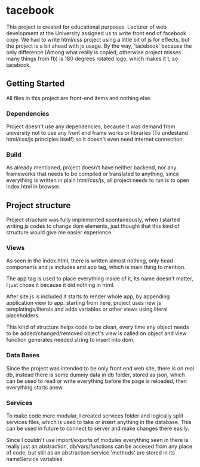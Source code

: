 # tacebook

This project is created for educational purposes. Lecturer of web development at the University assigned us to write front end of facebook copy. We had to write html/css project using a little bit of js for effects, but the project is a bit ahead with js usage. By the way, 'tacebook' because the only difference (Among what really is copied, otherwise project misses many things from fb) is 180 degrees rotated logo, which makes it t, so tacebook.

## Getting Started

All files in this project are front-end items and nothing else.

### Dependencies

Project doesn't use any dependencies, because it was demand from university not to use any front end frame works or libraries (To undestand html/css/js principles itself) so it doesn't even need internet connection.

### Build

As already mentioned, project doesn't have neither backend, nor any frameworks that needs to be compiled or translated to anything, since everything is written in plain html/css/js, all project needs to run is to open index.html in browser.

## Project structure

Project structure was fully implemented spontaneously, when I started writing js codes to change dom elements, just thought that this kind of structure would give me easier experience.

### Views

As seen in the index.html, there is written almost nothing, only head components and js includes and app tag, which is main thing to mention.

The app tag is used to place everything inside of it, its name doesn't matter, I just chose it because it did nothing in html.

After site.js is included it starts to render whole app, by appending application view to app. starting from here, project uses new js templatings/literals and adds variables or other views using literal placeholders.

This kind of structure helps code to be clean, every time any object needs to be added/changed/removed object's view is called on object and view function generates needed string to insert into dom.

### Data Bases

Since the project was intended to be only front end web site, there is on real db, instead there is some dummy data in db folder, stored as json, which can be used to read or write everything before the page is reloaded, then everything starts anew.

### Services

To make code more modular, I created services folder and logically split services files, which is used to take or insert anything in the database. This can be used in future to connect to server and make changes there easily.

Since I couldn't use import/exports of modules everything seen in there is really just an abstraction, db/vars/functions can be accesed from any place of code, but still as an abstraction service 'methods' are stored in its nameService variables.
